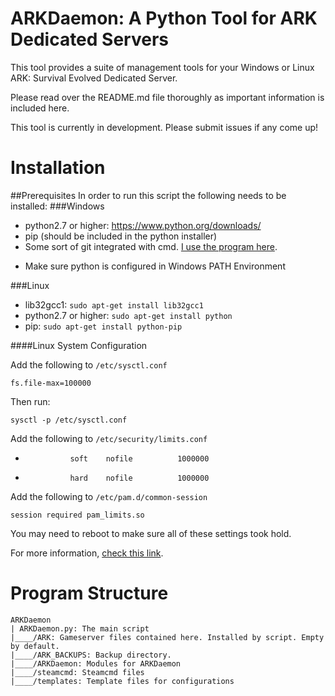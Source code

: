 # ARKDaemon: A Python Tool for ARK Dedicated Servers

This tool provides a suite of management tools for your Windows or Linux ARK: Survival Evolved Dedicated Server.

Please read over the README.md file thoroughly as important information is included here.

This tool is currently in development. Please submit issues if any come up!

# Installation

##Prerequisites
In order to run this script the following needs to be installed:
###Windows
 - python2.7 or higher: https://www.python.org/downloads/
 - pip (should be included in the python installer)
 - Some sort of git integrated with cmd. [I use the program here](https://git-scm.com/download/win).

* Make sure python is configured in Windows PATH Environment

###Linux
 - lib32gcc1: `sudo apt-get install lib32gcc1`
 - python2.7 or higher: `sudo apt-get install python`
 - pip: `sudo apt-get install python-pip`

####Linux System Configuration

Add the following to `/etc/sysctl.conf`

`fs.file-max=100000`

Then run:

`sysctl -p /etc/sysctl.conf`

Add the following to `/etc/security/limits.conf`

  *               soft    nofile          1000000
  *               hard    nofile          1000000

Add the following to `/etc/pam.d/common-session`

`session required pam_limits.so`

You may need to reboot to make sure all of these settings took hold.

For more information, [check this link](http://ark.gamepedia.com/Dedicated_Server_Setup).

# Program Structure

```
ARKDaemon
| ARKDaemon.py: The main script
|____/ARK: Gameserver files contained here. Installed by script. Empty by default.
|____/ARK_BACKUPS: Backup directory.
|____/ARKDaemon: Modules for ARKDaemon
|____/steamcmd: Steamcmd files
|____/templates: Template files for configurations
```
